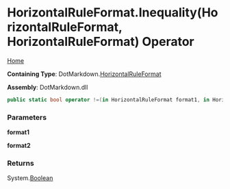 <a name="_top"></a>

# HorizontalRuleFormat\.Inequality\(HorizontalRuleFormat, HorizontalRuleFormat\) Operator

[Home](../../../README.md#_top)

**Containing Type**: DotMarkdown\.[HorizontalRuleFormat](../README.md#_top)

**Assembly**: DotMarkdown\.dll

```csharp
public static bool operator !=(in HorizontalRuleFormat format1, in HorizontalRuleFormat format2)
```

### Parameters

**format1**

**format2**

### Returns

System\.[Boolean](https://docs.microsoft.com/en-us/dotnet/api/system.boolean)

